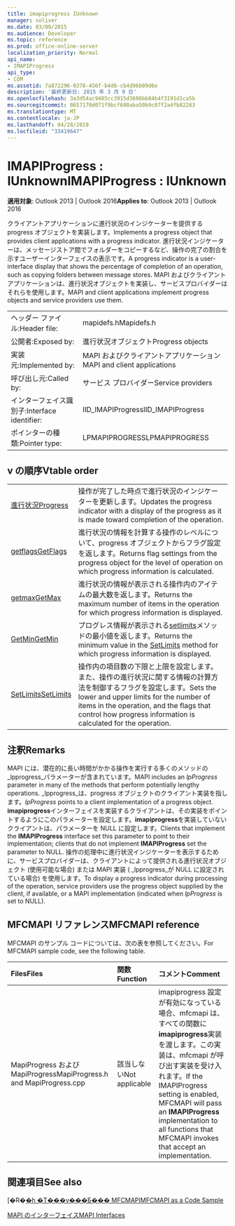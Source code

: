 ```yaml
---
title: imapiprogress IUnknown
manager: soliver
ms.date: 03/09/2015
ms.audience: Developer
ms.topic: reference
ms.prod: office-online-server
localization_priority: Normal
api_name:
- IMAPIProgress
api_type:
- COM
ms.assetid: 7a872296-0378-456f-b4d6-cb4d96b09d6e
description: '最終更新日: 2015 年 3 月 9 日'
ms.openlocfilehash: 3a3d54ac9485cc3915d3606bb84b4f3191d1ca5b
ms.sourcegitcommit: 8657170d071f9bcf680aba50b9c07f2a4fb82283
ms.translationtype: MT
ms.contentlocale: ja-JP
ms.lasthandoff: 04/28/2019
ms.locfileid: "33419647"
---
```

# <a name="imapiprogress--iunknown"></a><span data-ttu-id="d27eb-103">IMAPIProgress : IUnknown</span><span class="sxs-lookup"><span data-stu-id="d27eb-103">IMAPIProgress : IUnknown</span></span>

  
  
<span data-ttu-id="d27eb-104">**適用対象**: Outlook 2013 | Outlook 2016</span><span class="sxs-lookup"><span data-stu-id="d27eb-104">**Applies to**: Outlook 2013 | Outlook 2016</span></span> 
  
<span data-ttu-id="d27eb-105">クライアントアプリケーションに進行状況のインジケーターを提供する progress オブジェクトを実装します。</span><span class="sxs-lookup"><span data-stu-id="d27eb-105">Implements a progress object that provides client applications with a progress indicator.</span></span> <span data-ttu-id="d27eb-106">進行状況インジケーターは、メッセージストア間でフォルダーをコピーするなど、操作の完了の割合を示すユーザーインターフェイスの表示です。</span><span class="sxs-lookup"><span data-stu-id="d27eb-106">A progress indicator is a user-interface display that shows the percentage of completion of an operation, such as copying folders between message stores.</span></span> <span data-ttu-id="d27eb-107">MAPI およびクライアントアプリケーションは、進行状況オブジェクトを実装し、サービスプロバイダーはそれらを使用します。</span><span class="sxs-lookup"><span data-stu-id="d27eb-107">MAPI and client applications implement progress objects and service providers use them.</span></span> 
  
|||
|:-----|:-----|
|<span data-ttu-id="d27eb-108">ヘッダー ファイル:</span><span class="sxs-lookup"><span data-stu-id="d27eb-108">Header file:</span></span>  <br/> |<span data-ttu-id="d27eb-109">mapidefs.h</span><span class="sxs-lookup"><span data-stu-id="d27eb-109">Mapidefs.h</span></span>  <br/> |
|<span data-ttu-id="d27eb-110">公開者:</span><span class="sxs-lookup"><span data-stu-id="d27eb-110">Exposed by:</span></span>  <br/> |<span data-ttu-id="d27eb-111">進行状況オブジェクト</span><span class="sxs-lookup"><span data-stu-id="d27eb-111">Progress objects</span></span>  <br/> |
|<span data-ttu-id="d27eb-112">実装元:</span><span class="sxs-lookup"><span data-stu-id="d27eb-112">Implemented by:</span></span>  <br/> |<span data-ttu-id="d27eb-113">MAPI およびクライアントアプリケーション</span><span class="sxs-lookup"><span data-stu-id="d27eb-113">MAPI and client applications</span></span>  <br/> |
|<span data-ttu-id="d27eb-114">呼び出し元:</span><span class="sxs-lookup"><span data-stu-id="d27eb-114">Called by:</span></span>  <br/> |<span data-ttu-id="d27eb-115">サービス プロバイダー</span><span class="sxs-lookup"><span data-stu-id="d27eb-115">Service providers</span></span>  <br/> |
|<span data-ttu-id="d27eb-116">インターフェイス識別子:</span><span class="sxs-lookup"><span data-stu-id="d27eb-116">Interface identifier:</span></span>  <br/> |<span data-ttu-id="d27eb-117">IID_IMAPIProgress</span><span class="sxs-lookup"><span data-stu-id="d27eb-117">IID_IMAPIProgress</span></span>  <br/> |
|<span data-ttu-id="d27eb-118">ポインターの種類:</span><span class="sxs-lookup"><span data-stu-id="d27eb-118">Pointer type:</span></span>  <br/> |<span data-ttu-id="d27eb-119">LPMAPIPROGRESS</span><span class="sxs-lookup"><span data-stu-id="d27eb-119">LPMAPIPROGRESS</span></span>  <br/> |
   
## <a name="vtable-order"></a><span data-ttu-id="d27eb-120">v の順序</span><span class="sxs-lookup"><span data-stu-id="d27eb-120">Vtable order</span></span>

|||
|:-----|:-----|
|[<span data-ttu-id="d27eb-121">進行状況</span><span class="sxs-lookup"><span data-stu-id="d27eb-121">Progress</span></span>](imapiprogress-progress.md) <br/> |<span data-ttu-id="d27eb-122">操作が完了した時点で進行状況のインジケーターを更新します。</span><span class="sxs-lookup"><span data-stu-id="d27eb-122">Updates the progress indicator with a display of the progress as it is made toward completion of the operation.</span></span>  <br/> |
|[<span data-ttu-id="d27eb-123">getflags</span><span class="sxs-lookup"><span data-stu-id="d27eb-123">GetFlags</span></span>](imapiprogress-getflags.md) <br/> |<span data-ttu-id="d27eb-124">進行状況の情報を計算する操作のレベルについて、progress オブジェクトからフラグ設定を返します。</span><span class="sxs-lookup"><span data-stu-id="d27eb-124">Returns flag settings from the progress object for the level of operation on which progress information is calculated.</span></span>  <br/> |
|[<span data-ttu-id="d27eb-125">getmax</span><span class="sxs-lookup"><span data-stu-id="d27eb-125">GetMax</span></span>](imapiprogress-getmax.md) <br/> |<span data-ttu-id="d27eb-126">進行状況の情報が表示される操作内のアイテムの最大数を返します。</span><span class="sxs-lookup"><span data-stu-id="d27eb-126">Returns the maximum number of items in the operation for which progress information is displayed.</span></span>  <br/> |
|[<span data-ttu-id="d27eb-127">GetMin</span><span class="sxs-lookup"><span data-stu-id="d27eb-127">GetMin</span></span>](imapiprogress-getmin.md) <br/> |<span data-ttu-id="d27eb-128">プログレス情報が表示される[setlimits](imapiprogress-setlimits.md)メソッドの最小値を返します。</span><span class="sxs-lookup"><span data-stu-id="d27eb-128">Returns the minimum value in the [SetLimits](imapiprogress-setlimits.md) method for which progress information is displayed.</span></span>  <br/> |
|[<span data-ttu-id="d27eb-129">SetLimits</span><span class="sxs-lookup"><span data-stu-id="d27eb-129">SetLimits</span></span>](imapiprogress-setlimits.md) <br/> |<span data-ttu-id="d27eb-130">操作内の項目数の下限と上限を設定します。また、操作の進行状況に関する情報の計算方法を制御するフラグを設定します。</span><span class="sxs-lookup"><span data-stu-id="d27eb-130">Sets the lower and upper limits for the number of items in the operation, and the flags that control how progress information is calculated for the operation.</span></span>  <br/> |
   
## <a name="remarks"></a><span data-ttu-id="d27eb-131">注釈</span><span class="sxs-lookup"><span data-stu-id="d27eb-131">Remarks</span></span>

<span data-ttu-id="d27eb-132">MAPI には、潜在的に長い時間がかかる操作を実行する多くのメソッドの_lpprogress_パラメーターが含まれています。</span><span class="sxs-lookup"><span data-stu-id="d27eb-132">MAPI includes an  _lpProgress_ parameter in many of the methods that perform potentially lengthy operations.</span></span>  <span data-ttu-id="d27eb-133">_lpprogress_は、progress オブジェクトのクライアント実装を指します。</span><span class="sxs-lookup"><span data-stu-id="d27eb-133">_lpProgress_ points to a client implementation of a progress object.</span></span> <span data-ttu-id="d27eb-134">**imapiprogress**インターフェイスを実装するクライアントは、その実装をポイントするようにこのパラメーターを設定します。**imapiprogress**を実装していないクライアントは、パラメーターを NULL に設定します。</span><span class="sxs-lookup"><span data-stu-id="d27eb-134">Clients that implement the **IMAPIProgress** interface set this parameter to point to their implementation; clients that do not implement **IMAPIProgress** set the parameter to NULL.</span></span> <span data-ttu-id="d27eb-135">操作の処理中に進行状況インジケーターを表示するために、サービスプロバイダーは、クライアントによって提供される進行状況オブジェクト (使用可能な場合) または MAPI 実装 ( _lpprogress_が NULL に設定されている場合) を使用します。</span><span class="sxs-lookup"><span data-stu-id="d27eb-135">To display a progress indicator during processing of the operation, service providers use the progress object supplied by the client, if available, or a MAPI implementation (indicated when  _lpProgress_ is set to NULL).</span></span> 
  
## <a name="mfcmapi-reference"></a><span data-ttu-id="d27eb-136">MFCMAPI リファレンス</span><span class="sxs-lookup"><span data-stu-id="d27eb-136">MFCMAPI reference</span></span>

<span data-ttu-id="d27eb-137">MFCMAPI のサンプル コードについては、次の表を参照してください。</span><span class="sxs-lookup"><span data-stu-id="d27eb-137">For MFCMAPI sample code, see the following table.</span></span>
  
|<span data-ttu-id="d27eb-138">**Files**</span><span class="sxs-lookup"><span data-stu-id="d27eb-138">**Files**</span></span>|<span data-ttu-id="d27eb-139">**関数**</span><span class="sxs-lookup"><span data-stu-id="d27eb-139">**Function**</span></span>|<span data-ttu-id="d27eb-140">**コメント**</span><span class="sxs-lookup"><span data-stu-id="d27eb-140">**Comment**</span></span>|
|:-----|:-----|:-----|
|<span data-ttu-id="d27eb-141">MapiProgress および MapiProgress</span><span class="sxs-lookup"><span data-stu-id="d27eb-141">MapiProgress.h and MapiProgress.cpp</span></span>  <br/> |<span data-ttu-id="d27eb-142">該当しない</span><span class="sxs-lookup"><span data-stu-id="d27eb-142">Not applicable</span></span>  <br/> |<span data-ttu-id="d27eb-143">imapiprogress 設定が有効になっている場合、mfcmapi は、すべての関数に**imapiprogress**実装を渡します。この実装は、mfcmapi が呼び出す実装を受け入れます。</span><span class="sxs-lookup"><span data-stu-id="d27eb-143">If the IMAPIProgress setting is enabled, MFCMAPI will pass an **IMAPIProgress** implementation to all functions that MFCMAPI invokes that accept an implementation.</span></span>  <br/> |
   
## <a name="see-also"></a><span data-ttu-id="d27eb-144">関連項目</span><span class="sxs-lookup"><span data-stu-id="d27eb-144">See also</span></span>



<span data-ttu-id="d27eb-145">[�R�[�h �T���v���Ƃ��� MFCMAPI](mfcmapi-as-a-code-sample.md)</span><span class="sxs-lookup"><span data-stu-id="d27eb-145">[MFCMAPI as a Code Sample](mfcmapi-as-a-code-sample.md)</span></span>
  
[<span data-ttu-id="d27eb-146">MAPI のインターフェイス</span><span class="sxs-lookup"><span data-stu-id="d27eb-146">MAPI Interfaces</span></span>](mapi-interfaces.md)

